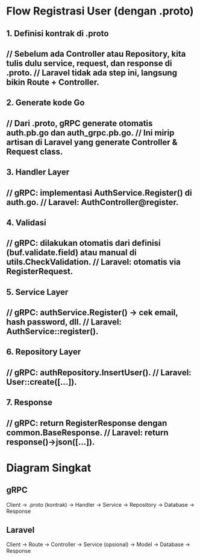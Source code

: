 # Flow Registrasi User (dengan .proto)
## 1. Definisi kontrak di .proto

// Sebelum ada Controller atau Repository, kita tulis dulu service, request, dan response di .proto.
// Laravel tidak ada step ini, langsung bikin Route + Controller.
---

## 2. Generate kode Go

// Dari .proto, gRPC generate otomatis auth.pb.go dan auth_grpc.pb.go.
// Ini mirip artisan di Laravel yang generate Controller & Request class.
---

## 3. Handler Layer

// gRPC: implementasi AuthService.Register() di auth.go.
// Laravel: AuthController@register.
---

## 4. Validasi

// gRPC: dilakukan otomatis dari definisi (buf.validate.field) atau manual di utils.CheckValidation.
// Laravel: otomatis via RegisterRequest.
---

## 5. Service Layer

// gRPC: authService.Register() → cek email, hash password, dll.
// Laravel: AuthService::register().
---

## 6. Repository Layer

// gRPC: authRepository.InsertUser().
// Laravel: User::create([...]).
---

## 7. Response

// gRPC: return RegisterResponse dengan common.BaseResponse.
// Laravel: return response()->json([...]).
--- 

# Diagram Singkat

## gRPC
Client → .proto (kontrak) → Handler → Service → Repository → Database → Response

## Laravel
Client → Route → Controller → Service (opsional) → Model → Database → Response